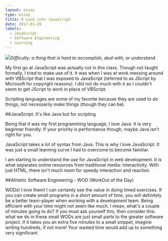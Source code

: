 ```yaml
---
layout: essay
type: essay
title: A Look into JavaScript
date: 2017-01-20
labels:
  - JavaScript
  - Software Engineering
  - Learning
---
```


<img class="ui tiny right spaced image" src="../images/degree_difficulty.jpg">*Difficulty: a thing that is hard to accomplish, deal with, or understand.*

My first go at JavaScript was actually not in this class. Though not taught formally, I tried to make use of it. It was when I was at work messing around with VBScript that I was exposed to JavaScript (referred to as JScript by Microsoft for copyright reasons). I did not do much with it as I couldn't seem to get JScript to work in place of VBScript.

Scripting languages are some of my favorite because they are used to *do* things, not necessarily *make* things (though they can be).

##JavaScript. It's like Java but for scripting

Being that it was my first programming language, I love Java. It is very beginner friendly. If your priority is performance though, maybe Java isn't right for you.

JavaScript takes a lot of syntax from Java. This is why I love JavaScript. It was just a small learning curve I had to overcome to become familiar.

I am starting to understand the use for JavaScript in web development. It is what separates online resources from traditional media: interactivity. With just HTML, there isn't much room for speedy interaction and reaction.

##Athletic Software Engineering - WOD (WorkOut of the Day)

WODs! I love them! I can certainly see the value in doing timed exercises. If you can create small programs in a short amount of time, you will definitely be a better team-player when working with a development team. Being efficient with your time might not seem like much. I mean, what's a couple of minutes going to do? If you must ask yourself this, then consider this: what we do in these small WODs are just small parts to the greater software project. If it takes you an extra five minutes to a small snippet, imagine writing hundreds, if not more! Your wasted time would add up to something very significant.
